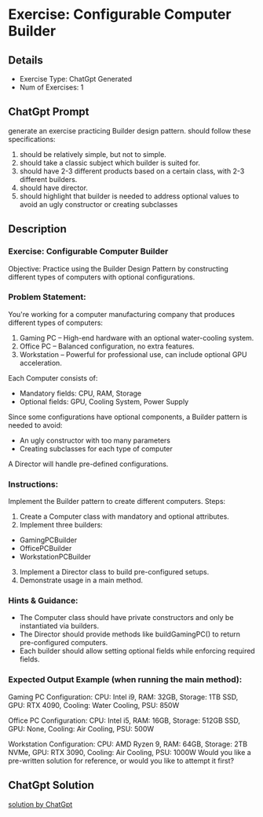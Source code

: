 # Exercise: Configurable Computer Builder

## Details
- Exercise Type: ChatGpt Generated
- Num of Exercises: 1

## ChatGpt Prompt
generate an exercise practicing Builder design pattern.
should follow these specifications:
1. should be relatively simple, but not to simple.
2. should take a classic subject which builder is suited for.
3. should have 2-3 different products based on a certain class, with 2-3 different builders.
4. should have director.
5. should highlight that builder is needed to address optional values to avoid an ugly constructor or creating subclasses

## Description

### Exercise: Configurable Computer Builder
Objective: Practice using the Builder Design Pattern by constructing different types of computers with optional configurations.

### Problem Statement:

You're working for a computer manufacturing company that produces different types of computers:
1. Gaming PC – High-end hardware with an optional water-cooling system.
2. Office PC – Balanced configuration, no extra features.
3. Workstation – Powerful for professional use, can include optional GPU acceleration.

Each Computer consists of:
- Mandatory fields: CPU, RAM, Storage
- Optional fields: GPU, Cooling System, Power Supply

Since some configurations have optional components, a Builder pattern is needed to avoid:
- An ugly constructor with too many parameters
- Creating subclasses for each type of computer

A Director will handle pre-defined configurations.

### Instructions:
Implement the Builder pattern to create different computers.
Steps:
1. Create a Computer class with mandatory and optional attributes.
2. Implement three builders:
  - GamingPCBuilder
  - OfficePCBuilder
  - WorkstationPCBuilder
3. Implement a Director class to build pre-configured setups.
4. Demonstrate usage in a main method.

### Hints & Guidance:
- The Computer class should have private constructors and only be instantiated via builders.
- The Director should provide methods like buildGamingPC() to return pre-configured computers.
- Each builder should allow setting optional fields while enforcing required fields.

### Expected Output Example (when running the main method):

Gaming PC Configuration:
CPU: Intel i9, RAM: 32GB, Storage: 1TB SSD, GPU: RTX 4090, Cooling: Water Cooling, PSU: 850W

Office PC Configuration:
CPU: Intel i5, RAM: 16GB, Storage: 512GB SSD, GPU: None, Cooling: Air Cooling, PSU: 500W

Workstation Configuration:
CPU: AMD Ryzen 9, RAM: 64GB, Storage: 2TB NVMe, GPU: RTX 3090, Cooling: Air Cooling, PSU: 1000W
Would you like a pre-written solution for reference, or would you like to attempt it first?

## ChatGpt Solution

[solution by ChatGpt](resources/Solution%20By%20ChatGpt.docx)